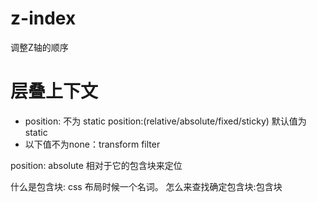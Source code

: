 # z-index
调整Z轴的顺序

# 层叠上下文
- position: 不为 static  position:(relative/absolute/fixed/sticky) 默认值为static
- 以下值不为none：transform  filter

position: absolute 相对于它的包含块来定位

什么是包含块: css 布局时候一个名词。
怎么来查找确定包含块:包含块
<!-- absolute 父级第一个有定位的元素 -->